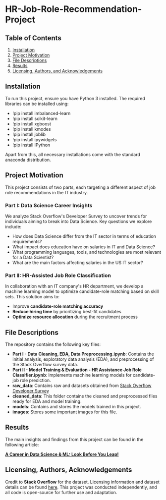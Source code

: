 # HR-Job-Role-Recommendation-Project

## Table of Contents
1. [Installation](#installation)
2. [Project Motivation](#motivation)
3. [File Descriptions](#files)
4. [Results](#results)
5. [Licensing, Authors, and Acknowledgements](#licensing)

## Installation <a name="installation"></a>

To run this project, ensure you have Python 3 installed. The required libraries can be installed using:

- !pip install imbalanced-learn
- !pip install scikit-learn
- !pip install xgboost
- !pip install kmodes
- !pip install joblib
- !pip install ipywidgets
- !pip install IPython

Apart from this, all necessary installations come with the standard anaconda distribution.

## Project Motivation <a name="motivation"></a>

This project consists of two parts, each targeting a different aspect of job role recommendations in the IT industry.

### **Part I: Data Science Career Insights**
We analyze Stack Overflow's Developer Survey to uncover trends for individuals aiming to break into Data Science. Key questions we explore include:

- How does Data Science differ from the IT sector in terms of education requirements?
- What impact does education have on salaries in IT and Data Science?
- What programming languages, tools, and technologies are most relevant for a Data Scientist?
- What are the main factors affecting salaries in the US IT sector?

### **Part II: HR-Assisted Job Role Classification**
In collaboration with an IT company's HR department, we develop a machine learning model to optimize candidate-role matching based on skill sets. This solution aims to:

- Improve **candidate-role matching accuracy**  
- **Reduce hiring time** by prioritizing best-fit candidates  
- **Optimize resource allocation** during the recruitment process  

## File Descriptions <a name="files"></a>

The repository contains the following key files:

- **Part I - Data Cleaning, EDA, Data Preprocessing.ipynb**: Contains the initial analysis, exploratory data analysis (EDA), and preprocessing of the Stack Overflow survey data.
- **Part II - Model Training & Evaluation - HR Assistance Job Role Classifier.ipynb**: Implements machine learning models for candidate-job role prediction.
- **raw_data**: Contains raw and datasets obtained from [Stack Overflow Developer Survey](https://survey.stackoverflow.co/)
- **cleaned_data**: This folder contains the cleaned and preprocessed files ready for EDA and model training.
- **models**: Contains and stores the models trained in this project.
- **images**: Stores some important images for this file.

## Results <a name="results"></a>

The main insights and findings from this project can be found in the following article:

[**A Career in Data Science & ML: Look Before You Leap!**](https://medium.com/@frasermfernandes/a-career-in-data-science-ml-look-before-you-leap-95dfedc1d250)

## Licensing, Authors, Acknowledgements <a name="licensing"></a>

Credit to **Stack Overflow** for the dataset. Licensing information and dataset details can be found [here](https://survey.stackoverflow.co/). This project was conducted independently, and all code is open-source for further use and adaptation.
